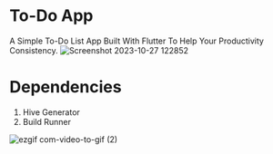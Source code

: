 # To-Do App
A Simple To-Do List App Built With Flutter To Help Your Productivity Consistency.
![Screenshot 2023-10-27 122852](https://github.com/WilmanTb/To-Do-App-With-Flutter/assets/148366527/4c48b64b-2f6d-4419-81f4-9aeaeec5d765)

# Dependencies
1. Hive Generator
2. Build Runner


![ezgif com-video-to-gif (2)](https://github.com/WilmanTb/To-Do-App-With-Flutter/assets/148366527/afb88d28-1f71-4e8f-8b94-cc1d5a076625)
